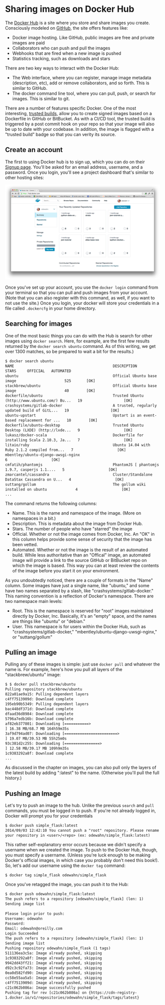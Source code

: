 # Sharing images on Docker Hub

The [Docker Hub](https://hub.docker.com) is a site where you store and share images you create.  Consciously modeled on [GitHub](https://github.com/), the site offers features like:

* Docker image hosting.  Like GitHub, public images are free and private images are paid
* Collaborators who can push and pull the images
* Webhooks that are fired when a new image is pushed
* Statistics tracking, such as downloads and stars

There are two key ways to interact with the Docker Hub:

* The Web interface, where you can register, manage image metadata (description, etc), add or remove collaborators, and so forth.  This is similar to GitHub.
* The docker command line tool, where you can pull, push, or search for images.  This is similar to git.

There are a number of features specific Docker.  One of the most interesting, [trusted builds](http://blog.docker.com/2013/11/introducing-trusted-builds/), allow you to create signed images based on a Dockerfile in GitHub or BitBucket.  As with a CI/CD tool, the trusted build is triggered by a post commit hook on your repo so that your image will also be up to date with your codebase. In addition, the image is flagged with a "trusted build" badge so that you can verity its source.

## Create an account

The first to using Docker hub is to sign up, which you can do on their [Signup page](https://hub.docker.com/account/signup/).  You'll be asked for an email address, username, and a password.  Once you login, you'll see a project dashboard that's similar to other hosting sites:

<img src="images/docker-hub.png"/>

Once you've set up your account, you use the `docker login` command from your terminal so that you can pull and push images from your account.  (Note that you can also register with this command, as well, if you want to not use the site.)  Once you login, your docker will store your credentials in a file called `.dockercfg` in your home directory.

## Searching for images

One of the most basic things you can do with the Hub is search for other images using `docker search`.  Here, for example, are the first few results returned by the `docker search ubuntu` command.  As of this writing, we get over 1300 matches, so be prepared to wait a bit for the results.)

```console
$ docker search ubuntu
NAME                                             DESCRIPTION                                     STARS     OFFICIAL   AUTOMATED
ubuntu                                           Official Ubuntu base image                      525       [OK]       
stackbrew/ubuntu                                 Official Ubuntu base image                      40        [OK]       
dockerfile/ubuntu                                Trusted Ubuntu (http://www.ubuntu.com/) Bu...   19                   [OK]
crashsystems/gitlab-docker                       A trusted, regularly updated build of GitL...   19                   [OK]
ubuntu-upstart                                   Upstart is an event-based replacement for ...   10        [OK]       
dockerfile/ubuntu-desktop                        Trusted Ubuntu Desktop (LXDE) (http://lxde...   9                    [OK]
lukasz/docker-scala                              Dockerfile for installing Scala 2.10.3, Ja...   7                    [OK]
litaio/ruby                                      Ubuntu 14.04 with Ruby 2.1.2 compiled from...   7                    [OK]
mbentley/ubuntu-django-uwsgi-nginx                                                               6                    [OK]
cmfatih/phantomjs                                PhantomJS [ phantomjs 1.9.7, casperjs 1.1....   5                    [OK]
zmarcantel/cassandra                             Cluster/Standalone DataStax Cassandra on U...   4                    [OK]
suttang/gollum                                   The gollum wiki installed on ubuntu             4                    [OK]
...
```

The command returns the following columns:

* Name.  This is the name and namespace of the image.  (More on namespaces in a bit.)
* Description.  This is metadata about the image from Docker Hub.
* Stars.  The number of people who have "starred" the image
* Official.  Whether or not the image comes from Docker, Inc.  An "OK" in this column helps provide some sense of security that the image has been vetted.
* Automated.  Whether or not the image is the result of an automated build.  While less authoritative than an "Offical" image, an automated image will provide a link to the source GitHub or BitBucket repo on which the image is based.  This way you can at least review the contents of the image before you start it on your environment.

As you undoubtedly noticed, there are a couple of formats in the "Name" column.  Some images have just a single name, like "ubuntu," and some have two names separated by a slash, like "crashsystems/gitlab-docker."  This naming convention is a reflection of Docker's namespace.  There are two namespace main levels: 

* Root.  This is the namespace is reserved for "root" images maintained directly by Docker, Inc.  Basically, it's an "empty" space, and the names are things like "ubuntu" or "debian."
* User.  This namespace is for users within the Docker Hub, such as "crashsystems/gitlab-docker," "mbentley/ubuntu-django-uwsgi-nginx," or "suttang/gollum"


## Pulling an image

Pulling any of these images is simple: just use `docker pull` and whatever the name is.  For example, here's how you pull all layers of the "stackbrew/ubuntu" image:

```
$ $ docker pull stackbrew/ubuntu
Pulling repository stackbrew/ubuntu
822a01ae9a15: Pulling dependent layers 
c4ff7513909d: Download complete 
195eb90b5349: Pulling dependent layers 
bac448df371d: Download complete 
dfaad36d8984: Download complete 
5796a7edb16b: Download complete 
af82eb377801: Downloading [===========>                                       ] 16.38 MB/68.7 MB 164h59m35s
3af9d794ad07: Downloading [========================>                          ] 19.07 MB/39.53 MB 55h25m0s
93c381d2c255: Downloading [================>                                  ] 12.58 MB/39.17 MB 109h9m35s
1c9383292a8f: Download complete 
...
```

As discussed in the chapter on images, you can also pull only the layers of the latest build by adding ":latest" to the name.  (Otherwise you'll pull the full history.)

## Pushing an Image

Let's try to push an image to the hub.  Unlike the previous `search` and `pull` commands, you must be logged in to push.  If you're not already logged in, Docker will prompt you for your credentials

```
$ docker push simple_flask:latest
2014/09/03 12:42:10 You cannot push a "root" repository. Please rename your repository in <user>/<repo> (ex: odewahn/simple_flask:latest)
```

This rather self-explanatory error occurs because we didn't specify a username when we created the image.  To push to the Docker Hub, though, you must specify a username.  (Unless you're luck enough to be making Docker's official images, in which case you probably don't need this book!).  So, let's add our username using the `docker tag` command:

```
$ docker tag simple_flask odewahn/simple_flask
```

Once you've retagged the image, you can push it to the Hub:

```console
$ docker push odewahn/simple_flask:latest
The push refers to a repository [odewahn/simple_flask] (len: 1)
Sending image list

Please login prior to push:
Username: odewahn
Password: 
Email: odewahn@oreilly.com
Login Succeeded
The push refers to a repository [odewahn/simple_flask] (len: 1)
Sending image list
Pushing repository odewahn/simple_flask (1 tags)
511136ea3c5a: Image already pushed, skipping 
1c9383292a8f: Image already pushed, skipping 
9942dd43ff21: Image already pushed, skipping 
d92c3c92fa73: Image already pushed, skipping 
0ea0d582fd90: Image already pushed, skipping 
cc58e55aa5a5: Image already pushed, skipping 
c4ff7513909d: Image already pushed, skipping 
c21c062b086a: Image successfully pushed 
Pushing tag for rev [c21c062b086a] on {https://cdn-registry-1.docker.io/v1/repositories/odewahn/simple_flask/tags/latest}
```